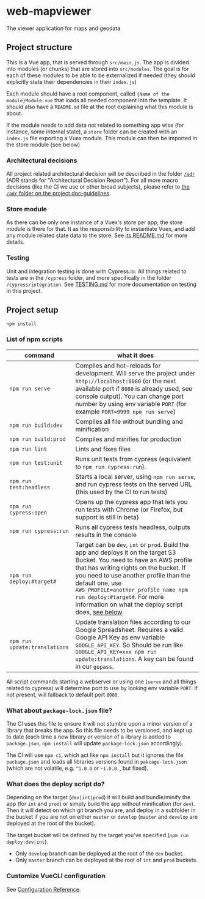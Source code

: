 # web-mapviewer
The viewer application for maps and geodata

## Project structure

This is a Vue app, that is served through `src/main.js`.
The app is divided into modules (or chunks) that are stored into `src/modules`. The goal is for each of these modules to be able to be externalized if needed (they should explicitly state their dependencies in their `index.js`)

Each module should have a root component, called `{Name of the module}Module.vue` that loads all needed component into the template. It should also have a `README.md` file at the root explaining what this module is about.

If the module needs to add data not related to something app wise (for instance, some internal state), a `store` folder can be created with an `index.js` file exporting a Vuex module.
This module can then be imported in the store module (see below)

### Architectural decisions

All project related architectural decision will be described in the folder [`/adr`](adr/) (ADR stands for "Architectural Decision Report"). For all more macro decisions (like the CI we use or other broad subjects), please refer to [the `/adr` folder on the project doc-guidelines](https://github.com/geoadmin/doc-guidelines/tree/master/adr). 

### Store module
 As there can be only one instance of a Vuex's store per app, the store module is there for that. It as the responsibility to instantiate Vuex, and add any module related state data to the store.
See [its README.md](src/modules/store/README.md) for more details.

### Testing

Unit and integration testing is done with Cypress.io. All things related to tests are in the `/cypress` folder, and more specifically in the folder `/cypress/integration`. See [TESTING.md](cypress/TESTING.md) for more documentation on testing in this project.

## Project setup
```
npm install
```

### List of npm scripts

| command | what it does |
|----|----|
| `npm run serve` | Compiles and hot-reloads for development. Will serve the project under `http://localhost:8080` (or the next available port if `8080` is already used, see console output). You can change port number by using env variable `PORT` (for example `PORT=9999 npm run serve`) |
| `npm run build:dev` | Compiles all file without bundling and minification |
| `npm run build:prod` | Compiles and minifies for production |
| `npm run lint` | Lints and fixes files | 
| `npm run test:unit` | Runs unit tests from cypress (equivalent to `npm run cypress:run`). |
| `npm run test:headless` | Starts a local server, using `npm run serve`, and run cypress tests on the served URL (this used by the CI to run tests) |
| `npm run cypress:open` | Opens up the cypress app that lets you run tests with Chrome (or Firefox, but support is still in beta) |
| `npm run cypress:run` | Runs all cypress tests headless, outputs results in the console |
| `npm run deploy:#target#` | Target can be `dev`, `int` or `prod`. Build the app and deploys it on the target S3 Bucket. You need to have an AWS profile that has writing rights on the bucket. If you need to use another profile than the default one, use `AWS_PROFILE=another_profile_name npm run deploy:#target#`. For more information on what the deploy script does, [see below](#what-does-the-deploy-script-do). |
| `npm run update:translations` | Update translation files according to our Google Spreadsheet. Requires a valid Google API Key as env variable `GOOGLE_API_KEY`. So Should be run like `GOOGLE_API_KEY=xxx npm run update:translations`. A key can be found in our `gopass`. |

All script commands starting a webserver or using one (`serve` and all things related to cypress) will determine port to use by looking env variable `PORT`. If not present, will fallback to default port `8080`.

### What about `package-lock.json` file?

The CI uses this file to ensure it will not stumble upon a minor version of a library that breaks the app. So this file needs to be versioned, and kept up to date (each time a new library or version of a library is added to `package.json`, `npm install` will update `package-lock.json` accordingly).

The CI will use `npm ci`, which act like `npm install` but it ignores the file `package.json` and loads all libraries versions found in `pakcage-lock.json` (which are not volatile, e.g. `^1.0.0` or `~1.0.0.`, but fixed).

### What does the deploy script do?

Depending on the target (`dev|int|prod`) it will build and bundle/minify the app (for `int` and `prod`) or simply build the app without minification (for `dev`).
Then it will detect on which git branch you are, and deploy in a subfolder in the bucket if you are not on either `master` or `develop` (`master` and `develop` are deployed at the root of the bucket).
 
The target bucket will be defined by the target you've specified (`npm run deploy:dev|int`).

- Only `develop` branch can be deployed at the root of the `dev` bucket.
- Only `master` branch can be deployed at the root of `int` and `prod` buckets.


### Customize VueCLI configuration
See [Configuration Reference](https://cli.vuejs.org/config/).
